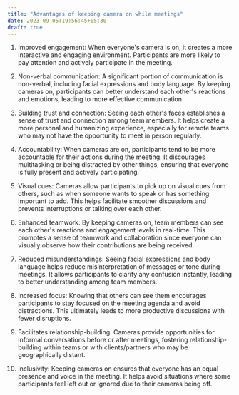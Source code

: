 ```yaml
---
title: "Advantages of keeping camera on while meetings"
date: 2023-09-05T19:56:45+05:30
draft: true
---
```

1. Improved engagement: When everyone's camera is on, it creates a more interactive and engaging environment. Participants are more likely to pay attention and actively participate in the meeting.

2. Non-verbal communication: A significant portion of communication is non-verbal, including facial expressions and body language. By keeping cameras on, participants can better understand each other's reactions and emotions, leading to more effective communication.

3. Building trust and connection: Seeing each other's faces establishes a sense of trust and connection among team members. It helps create a more personal and humanizing experience, especially for remote teams who may not have the opportunity to meet in person regularly.

4. Accountability: When cameras are on, participants tend to be more accountable for their actions during the meeting. It discourages multitasking or being distracted by other things, ensuring that everyone is fully present and actively participating.

5. Visual cues: Cameras allow participants to pick up on visual cues from others, such as when someone wants to speak or has something important to add. This helps facilitate smoother discussions and prevents interruptions or talking over each other.

6. Enhanced teamwork: By keeping cameras on, team members can see each other's reactions and engagement levels in real-time. This promotes a sense of teamwork and collaboration since everyone can visually observe how their contributions are being received.

7. Reduced misunderstandings: Seeing facial expressions and body language helps reduce misinterpretation of messages or tone during meetings. It allows participants to clarify any confusion instantly, leading to better understanding among team members.

8. Increased focus: Knowing that others can see them encourages participants to stay focused on the meeting agenda and avoid distractions. This ultimately leads to more productive discussions with fewer disruptions.

9. Facilitates relationship-building: Cameras provide opportunities for informal conversations before or after meetings, fostering relationship-building within teams or with clients/partners who may be geographically distant.

10. Inclusivity: Keeping cameras on ensures that everyone has an equal presence and voice in the meeting. It helps avoid situations where some participants feel left out or ignored due to their cameras being off.